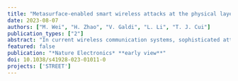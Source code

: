 ```yaml
---
title: "Metasurface-enabled smart wireless attacks at the physical layer"
date: 2023-08-07
authors: ["M. Wei", "H. Zhao", "V. Galdi", "L. Li", "T. J. Cui"]
publication_types: ["2"]
abstract: "In current wireless communication systems, sophisticated attack strategies at the physical layer—the electromagnetic wave signals carrying the information—leave traces in the physical environment, which mean such attacks are typically detectable. This may not be the case for future—sixth generation and beyond—wireless networks, whose current vision relies on the concept of smart radio environments, which use metasurfaces to manipulate wave signals in unconventional ways. Here we report metasurface-enabled smart wireless attacks at the physical layer. We illustrate both passive and active operational modes. In the passive mode, an attacker is capable of eavesdropping on the wireless information transfer of a target by controlling the programmable metasurface, without actively radiating any signal. In the active mode, an attacker can eavesdrop as well as falsify the wireless communications by sending deceptive information to the target. In both operational modes, the detectability of the attacker can be minimized. As a proof of concept, we create an attacker prototype working in the Wi-Fi band at around 2.4 GHz, and demonstrate its ability to hack wireless data streams. Our results highlight potential security threats for next-generation wireless networks, and emphasize the need to develop suitable mitigation strategies and specific security protocols at an early stage."
featured: false
publication: "*Nature Electronics* **early view**"
doi: 10.1038/s41928-023-01011-0
projects: ['STREET']
---
```

